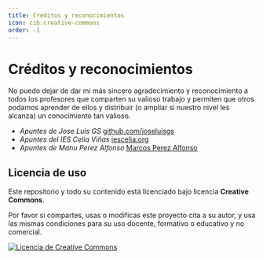 ```yaml
---
title: Créditos y reconocimientos
icon: cib:creative-commons
order: -1
---
```

# Créditos y reconocimientos

No puedo dejar de dar mi más sincero agradecimiento y reconocimiento a todos los profesores que comparten su valioso trabajo y permiten que otros podamos aprender de ellos y distribuir (o ampliar si nuestro nivel les alcanza) un conocimiento tan valioso. 

- *Apuntes de Jose Luis GS*        [github.com/joseluisgs](https://github.com/joseluisgs/DesarrolloWebEntornosServidor-01-2024-2025/)
- *Apuntes del IES Celia Viñas*  [iescelia.org](https://iescelia.org/docs)
- *Apuntes de Manu Perez Alfonso* [Marcos Perez Alfonso](https://manu-perez-alfonso.github.io/)

## Licencia de uso

Este repositorio y todo su contenido está licenciado bajo licencia **Creative Commons**.  

Por favor si compartes, usas o modificas este proyecto cita a su autor, y usa las mismas condiciones para su uso docente, formativo o educativo y no comercial.

<a rel="license" href="http://creativecommons.org/licenses/by-nc-sa/4.0/">
<img alt="Licencia de Creative Commons" style="border-width:0" src="https://i.creativecommons.org/l/by-nc-sa/4.0/88x31.png" /></a>

